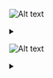 ![Alt text](https://g.gravizo.com/source/svg/c1?https%3A%2F%2Fraw.githubusercontent.com%2FGreyWayfarer%2FNewRep%2Fmaster%2Ftask7.md)
<details> 
<summary></summary>
c1
  digraph G {
    S -> B [label="space"];
    END -> A [label="A-Z, a-z, 0-9"];
    END -> B [label="space"];
    B -> A [label="A-Z, a-z, 0-9"]; 
    A -> S [label="A-Z, a-z, _"];
    A -> A [label="A-Z, a-z, 0-9"];
  }
c1
</details>

![Alt text](https://g.gravizo.com/source/svg/c2?https%3A%2F%2Fraw.githubusercontent.com%2FGreyWayfarer%2FNewRep%2Fmaster%2Ftask7.md)
<details> 
<summary></summary>
c2
  digraph S {
    END -> H [label="space"];
    END -> S [label="0-9"];
    END -> G [label="F, f, L, l"];
    END -> E [label="-[1-9], 1-9"];
    END -> F [label="0-9"];
    END -> C [label="0-9"];
      END -> A [label="0-9"];
    A -> S [label="1-9"];
    S -> H [label="space"];
    H -> G [label="F, f, L, l"];
    G -> E [label="-[1-9], 1-9"];
    G -> F [label="0-9"];
    F -> F [label="0-9"];
    F -> E [label="-[1-9], 1-9"];
    E -> D [label="e, E"];
    D -> B [label="."];
    D -> C [label="0-9"];
    C -> B [label="."];
    C -> C [label="0-9"];
    B -> S [label="0, 1-9"];
    B -> A [label="0-9"];
    A -> A [label="0-9"];
  }
c2
</details>
